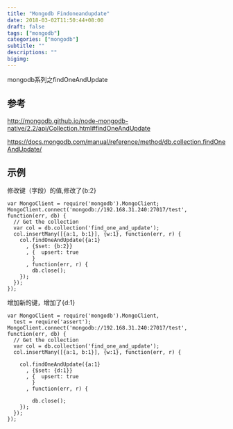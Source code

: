 ```yaml
---
title: "Mongodb Findoneandupdate"
date: 2018-03-02T11:50:44+08:00
draft: false
tags: ["mongodb"]
categories: ["mongodb"]
subtitle: ""
descriptions: ""
bigimg:
---
```


mongodb系列之findOneAndUpdate 

## 参考

http://mongodb.github.io/node-mongodb-native/2.2/api/Collection.html#findOneAndUpdate

https://docs.mongodb.com/manual/reference/method/db.collection.findOneAndUpdate/

## 示例

修改键（字段）的值,修改了{b:2}

    var MongoClient = require('mongodb').MongoClient;
    MongoClient.connect('mongodb://192.168.31.240:27017/test', function(err, db) {
      // Get the collection
      var col = db.collection('find_one_and_update');
      col.insertMany([{a:1, b:1}], {w:1}, function(err, r) {
        col.findOneAndUpdate({a:1}
          , {$set: {b:2}}
          , {  upsert: true
            }
          , function(err, r) {
            db.close();
        });
      });
    });

增加新的键，增加了{d:1}

    var MongoClient = require('mongodb').MongoClient,
      test = require('assert');
    MongoClient.connect('mongodb://192.168.31.240:27017/test', function(err, db) {
      // Get the collection
      var col = db.collection('find_one_and_update');
      col.insertMany([{a:1, b:1}], {w:1}, function(err, r) {

        col.findOneAndUpdate({a:1}
          , {$set: {d:1}}
          , {  upsert: true
            }
          , function(err, r) {

            db.close();
        });
      });
    });
